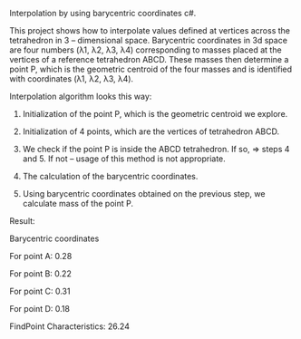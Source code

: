 Interpolation by using barycentric coordinates c#.

This project shows how to interpolate values defined at vertices across the tetrahedron in 3 – dimensional space. 
Barycentric coordinates in 3d space are four numbers (λ1, λ2, λ3, λ4) corresponding to masses placed at the vertices of a reference tetrahedron ABCD. 
These masses then determine a point P, which is the geometric centroid of the four masses and is identified with coordinates (λ1, λ2, λ3, λ4). 


Interpolation algorithm looks this way:

1)	Initialization of the point P, which is the geometric centroid we explore.

2)	Initialization of 4 points, which are the vertices of tetrahedron ABCD. 

3)	We check if the point P is inside the ABCD tetrahedron. 
If so, => steps 4 and 5. If not – usage of this method is not appropriate. 

4)	The calculation of the barycentric coordinates.

5)	Using barycentric coordinates obtained on the previous step, we calculate mass of the point P. 


Result: 

Barycentric coordinates

For point A: 0.28

For point B: 0.22

For point C: 0.31

For point D: 0.18

FindPoint Characteristics: 26.24
